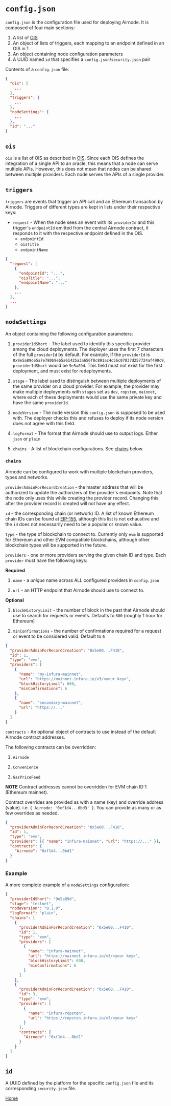 # `config.json`

`config.json` is the configuration file used for deploying Airnode.
It is composed of four main sections:

1. A list of [OIS](/airnode/2-6-ois.md)
2. An object of lists of triggers, each mapping to an endpoint defined in an OIS in 1
3. An object containing node configuration parameters
4. A UUID named `id` that specifies a `config.json`/`security.json` pair

Contents of a `config.json` file:

```json
{
  "ois": [
    ...
  ],
  "triggers": {
    ...
  },
  "nodeSettings": {
    ...
  },
  "id": "..."
}
```

## `ois`

`ois` is a list of OIS as described in [OIS](/airnode/2-6-ois.md).
Since each OIS defines the integration of a single API to an oracle, this means that a node can serve multiple APIs.
However, this does not mean that nodes can be shared between multiple providers.
Each node serves the APIs of a single provider.

## `triggers`

`triggers` are events that trigger an API call and an Ethereum transaction by Airnode.
Triggers of different types are kept in lists under their respective keys:

- `request` - When the node sees an event with its `providerId` and this trigger's `endpointId` emitted from the central Airnode contract, it responds to it with the respective endpoint defined in the OIS.
  - `endpointId`
  - `oisTitle`
  - `endpointName`


```json
{
  "request": [
    {
      "endpointId": "...",
      "oisTitle": "...",
      "endpointName": "..."
    },
    ...
  ],
  ...
}
```

## `nodeSettings`

An object containing the following configuration parameters:

1. `providerIdShort` - The label used to identify this specific provider among the cloud deployments.
The deployer uses the first 7 characters of the full `providerId` by default.
For example, if the `providerId` is `0x9e5a89de5a7e780b9eb5a61425a3a656f0c891ac4c56c07037d257724af490c9`, `providerIdShort` would be `9e5a89d`.
This field must not exist for the first deployment, and must exist for redeployments.

1. `stage` - The label used to distinguish between multiple deployments of the same provider on a cloud provider.
For example, the provider may make multiple deployments with `stage`s set as `dev`, `ropsten`, `mainnet`, where each of these deployments would use the same private key and have the same `providerId`.

1. `nodeVersion` - The node version this `config.json` is supposed to be used with.
The deployer checks this and refuses to deploy if its node version does not agree with this field.

1. `logFormat` - The format that Airnode should use to output logs. Either `json` or `plain`

1. `chains` - A list of blockchain configurations. See [chains](#chains) below.

### `chains`

Airnode can be configured to work with multiple blockchain providers, types and networks.

`providerAdminForRecordCreation` - the master address that will be authorized to update the authorizers of the provider's endpoints.
Note that the node only uses this while creating the provider record.
Changing this after the provider record is created will not have any effect.

`id` - the corresponding chain (or network) ID. A list of known Ethereum chain IDs can be found at [EIP-155](https://github.com/ethereum/EIPs/blob/master/EIPS/eip-155.md#list-of-chain-ids), although this list is not exhaustive and the `id` does not necessarily need to be a popular or known value.

`type` - the type of blockchain to connect to. Currently only `evm` is supported for Ethereum and other EVM compatible blockchains, although other blockchain types will be supported in the future.

`providers` - one or more providers serving the given chain ID and type. Each `provider` must have the following keys:

**Required**

1. `name` - a *unique* name across ALL configured providers in `config.json`

2. `url` - an HTTP endpoint that Airnode should use to connect to.

**Optional**

1. `blockHistoryLimit` - the number of block in the past that Airnode should use to search for requests or events. Defaults to `600` (roughly 1 hour for Ethereum)

2. `minConfirmations` - the number of confirmations required for a request or event to be considered valid. Default to `6`

```json
{
  "providerAdminForRecordCreation": "0x5e00...F410",
  "id": 1,
  "type": "evm",
  "providers": [
    {
      "name": "my-infura-mainnet",
      "url": "https://mainnet.infura.io/v3/<your key>",
      "blockHistoryLimit": 600,
      "minConfirmations": 6
    },
    {
      "name": "secondary-mainnet",
      "url": "https://..."
    }
  ]
}
```

`contracts` - An optional object of contracts to use instead of the default Airnode contract addresses.

The following contracts can be overridden:

1. `Airnode`

2. `Convenience`

3. `GasPriceFeed`

**NOTE** Contract addresses cannot be overridden for EVM chain ID 1 (Ethereum mainnet).

Contract overrides are provided as with a name (key) and override address (value). i.e. `{ Airnode: '0xf1d4...0bd3' }`. You can provide as many or as few overrides as needed.

```json
{
  "providerAdminForRecordCreation": "0x5e00...F410",
  "id": 1,
  "type": "evm",
  "providers": [{ "name": "infura-mainnet", "url": "https://..." }],
  "contracts": {
    "Airnode": "0xf1d4...0bd1"
  }
}
```

### Example

A more complete example of a `nodeSettings` configuration:

```json
{
  "providerIdShort": "9e5a89d",
  "stage": "testnet",
  "nodeVersion": "0.1.0",
  "logFormat": "plain",
  "chains": [
    {
      "providerAdminForRecordCreation": "0x5e00...F410",
      "id": 1,
      "type": "evm",
      "providers": [
        {
          "name": "infura-mainnet",
          "url": "https://mainnet.infura.io/v3/<your key>",
          "blockHistoryLimit": 600,
          "minConfirmations": 6
        }
      ]
    },
    {
      "providerAdminForRecordCreation": "0x5e00...F410",
      "id": 3,
      "type": "evm",
      "providers": [
        {
          "name": "infura-ropsten",
          "url": "https://ropsten.infura.io/v3/<your key>"
        }
      ],
      "contracts": {
        "Airnode": "0xf1d4...0bd1"
      }
    }
  ]
}
```

## `id`

A UUID defined by the platform for the specific `config.json` file and its corresponding `security.json` file.

[Home](/README.md#contents)
